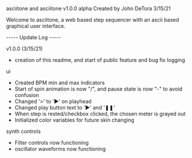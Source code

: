 asciitone and asciitone v1.0.0 alpha
Created by John DeTora
3/15/21

Welcome to asciitone, a web based step sequencer with an ascii based graphical user interface.

----- Update Log -----

v1.0.0 (3/15/21)

-   creation of this readme, and start of public feature and bug fix logging

ui

-   Created BPM min and max indicators
-   Start of spin animation is now "/", and pause state is now "-" to avoid confusion
-   Changed '>' to '►' on playhead
-   Changed play button text to '►' and '❚❚'
-   When step is rested/checkbox clicked, the chosen meter is grayed out
-   Initialized color variables for future skin changing

synth controls

-   Filter controls now functioning
-   oscillator waveforms now functioning
